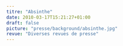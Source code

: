 ```yaml
---
titre: "Absinthe"
date: 2010-03-17T15:21:27+01:00
draft: false
picture: "presse/background/absinthe.jpg"
revue: "Diverses revues de presse"  
---
```

